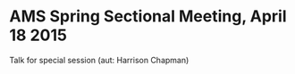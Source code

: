AMS Spring Sectional Meeting, April 18 2015
===========================================

Talk for special session (aut: Harrison Chapman)
